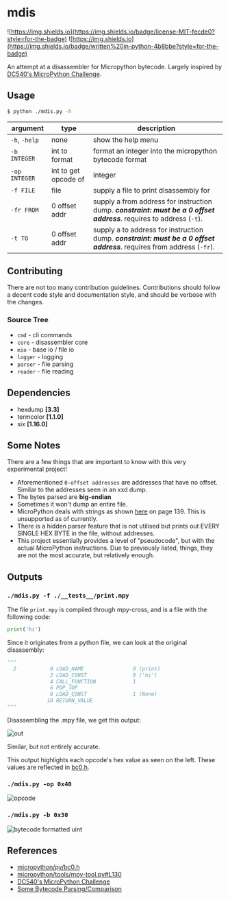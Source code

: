 # mdis
![https://img.shields.io](https://img.shields.io/badge/license-MIT-fecde0?style=for-the-badge) ![https://img.shields.io](https://img.shields.io/badge/written%20in-python-4b8bbe?style=for-the-badge)

An attempt at a disassembler for Micropython bytecode.
Largely inspired by [DC540's MicroPython Challenge](https://github.com/mytechnotalent/dc540-0x00002).

## Usage

```bash
$ python ./mdis.py -h
```

| argument | type | description |
|---------|------|-------------|
| `-h`, `-help` | none | show the help menu |
| `-b INTEGER`|  int to format  | format an integer into the micropython bytecode format |
| `-op INTEGER` | int to get opcode of | integer | get an opcode of a valid integer |
| `-f FILE` | file | supply a file to print disassembly for |
| `-fr FROM` |  0 offset addr | supply a from address for instruction dump. ***constraint: must be a 0 offset address***. requires to address (`-t`). |
| `-t TO` |  0 offset addr | supply a to address for instruction dump. ***constraint: must be a 0 offset address***. requires from address (`-fr`). |

## Contributing
There are not too many contribution guidelines. Contributions should follow a decent code style and documentation style, and should be verbose with the changes.


### Source Tree
* `cmd` - cli commands
* `core` - disassembler core
* `mio` - base io / file io
* `logger` - logging
* `parser` - file parsing
* `reader` - file reading

## Dependencies
* hexdump **[3.3]**
* termcolor **[1.1.0]**
* six **[1.16.0]**

## Some Notes
There are a few things that are important to know with this very experimental project!

* Aforementioned `0-offset addresses` are addresses that have no offset. Similar to the addresses seen in an xxd dump.
* The bytes parsed are **big-endian**
* Sometimes it won't dump an entire file.
* MicroPython deals with strings as shown [here](https://docs.micropython.org/en/v1.10/micropython-docs.pdf) on page 139. This is unsupported as of currently.
* There is a hidden parser feature that is not utilised but prints out EVERY SINGLE HEX BYTE in the file, without addresses.
* This project essentially provides a level of "pseudocode", but with the actual MicroPython instructions. Due to previously listed, things, they are not the most accurate, but relatively enough.

## Outputs

### `./mdis.py -f ./__tests__/print.mpy`
The file `print.mpy` is compiled through mpy-cross, and is a file with the following code:

```python
print('hi')
```

Since it originates from a python file, we can look at the original disassembly:

```python
"""
  2           0 LOAD_NAME                0 (print)
              2 LOAD_CONST               0 ('hi')
              4 CALL_FUNCTION            1
              6 POP_TOP
              8 LOAD_CONST               1 (None)
             10 RETURN_VALUE
"""
```

Disassembling the .mpy file, we get this output:

![out](https://media.discordapp.net/attachments/831349942890659841/843669954079227904/unknown.png)

Similar, but not entirely accurate.

This output highlights each opcode's hex value as seen on the left. These values are reflected in [bc0.h](https://github.com/micropython/micropython/blob/master/py/bc0.h).

### `./mdis.py -op 0x40`
![opcode](https://cdn.discordapp.com/attachments/832660182672080969/843716173840252978/unknown.png)

### `./mdis.py -b 0x30`
![bytecode formatted uint](https://cdn.discordapp.com/attachments/832660182672080969/843716471473438730/unknown.png)

## References
* [micropython/py/bc0.h](https://github.com/micropython/micropython/blob/master/py/bc0.h)
* [micropython/tools/mpy-tool.py#L130](https://github.com/micropython/micropython/blob/605b74f390e1ce9acdbca32d0b3215d37b96852e/tools/mpy-tool.py#L130)
* [DC540's MicroPython Challenge](https://github.com/mytechnotalent/dc540-0x00002)
* [Some Bytecode Parsing/Comparison](https://imperialb.in/p/7045f577)
